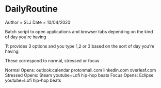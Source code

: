 # DailyRoutine
Author = SLJ
Date = 10/04/2020

Batch script to open applications and browser tabs depending on the kind of day you're having  

Tt provides 3 options and you type 1,2 or 3 based on the sort of day you're having

These correspond to normal, stressed or focus

Normal Opens:
  outlook:calendar 
  protonmail.com
  linkedin.com
  overleaf.com
Stressed Opens:
  Steam
  youtube=Lofi hip-hop beats
Focus Opens:
  Eclipse
  youtube=Lofi hip-hop beats
